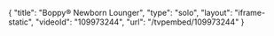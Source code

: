 {
    "title": "Boppy&reg; Newborn Lounger",
    "type": "solo",
    "layout": "iframe-static",
    "videoId": "109973244",
    "url": "\/tvpembed\/109973244"
}